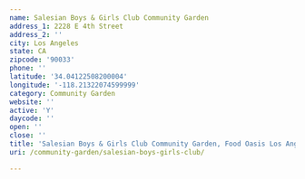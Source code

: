 ```yaml
---
name: Salesian Boys & Girls Club Community Garden
address_1: 2228 E 4th Street
address_2: ''
city: Los Angeles
state: CA
zipcode: '90033'
phone: ''
latitude: '34.04122508200004'
longitude: '-118.21322074599999'
category: Community Garden
website: ''
active: 'Y'
daycode: ''
open: ''
close: ''
title: 'Salesian Boys & Girls Club Community Garden, Food Oasis Los Angeles'
uri: /community-garden/salesian-boys-girls-club/

---
```

